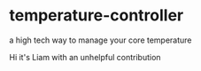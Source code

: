 # temperature-controller

a high tech way to manage your core temperature

Hi it's Liam with an unhelpful contribution
